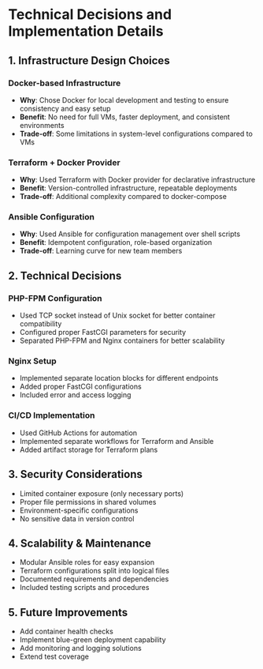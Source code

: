 # Technical Decisions and Implementation Details

## 1. Infrastructure Design Choices

### Docker-based Infrastructure
- **Why**: Chose Docker for local development and testing to ensure consistency and easy setup
- **Benefit**: No need for full VMs, faster deployment, and consistent environments
- **Trade-off**: Some limitations in system-level configurations compared to VMs

### Terraform + Docker Provider
- **Why**: Used Terraform with Docker provider for declarative infrastructure
- **Benefit**: Version-controlled infrastructure, repeatable deployments
- **Trade-off**: Additional complexity compared to docker-compose

### Ansible Configuration
- **Why**: Used Ansible for configuration management over shell scripts
- **Benefit**: Idempotent configuration, role-based organization
- **Trade-off**: Learning curve for new team members

## 2. Technical Decisions

### PHP-FPM Configuration
- Used TCP socket instead of Unix socket for better container compatibility
- Configured proper FastCGI parameters for security
- Separated PHP-FPM and Nginx containers for better scalability

### Nginx Setup
- Implemented separate location blocks for different endpoints
- Added proper FastCGI configurations
- Included error and access logging

### CI/CD Implementation
- Used GitHub Actions for automation
- Implemented separate workflows for Terraform and Ansible
- Added artifact storage for Terraform plans

## 3. Security Considerations

- Limited container exposure (only necessary ports)
- Proper file permissions in shared volumes
- Environment-specific configurations
- No sensitive data in version control

## 4. Scalability & Maintenance

- Modular Ansible roles for easy expansion
- Terraform configurations split into logical files
- Documented requirements and dependencies
- Included testing scripts and procedures

## 5. Future Improvements

- Add container health checks
- Implement blue-green deployment capability
- Add monitoring and logging solutions
- Extend test coverage
